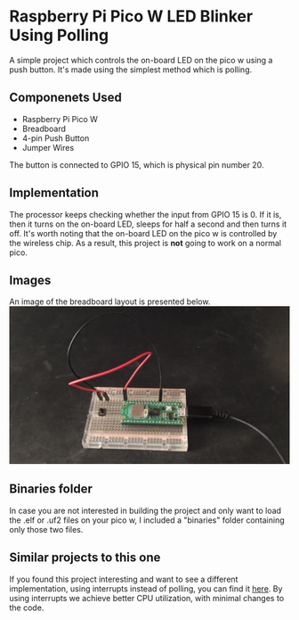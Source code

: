 # Raspberry Pi Pico W LED Blinker Using Polling
A simple project which controls the on-board LED on the pico w using a push button. It's made using the simplest method which is polling.
## Componenets Used
* Raspberry Pi Pico W
* Breadboard
* 4-pin Push Button
* Jumper Wires

The button is connected to GPIO 15, which is physical pin number 20.
## Implementation
The processor keeps checking whether the input from GPIO 15 is 0. If it is, then it turns on the on-board LED, sleeps for half a second and then turns it off. It's worth noting that the on-board LED on the pico w is controlled by the wireless chip. As a result, this project is **not** going to work on a normal pico.

## Images
An image of the breadboard layout is presented below.
![Breadboard layout](images/pollimg.jpg)

## Binaries folder
In case you are not interested in building the project and only want to load the .elf or .uf2 files on your pico w, I included a "binaries" folder containing only those two files.

## Similar projects to this one
If you found this project interesting and want to see a different implementation, using interrupts instead of polling, you can find it [here](https://github.com/PanagiotisKarath/PicoW-LED-Blink-Interrupts). By using interrupts we achieve better CPU utilization, with minimal changes to the code.